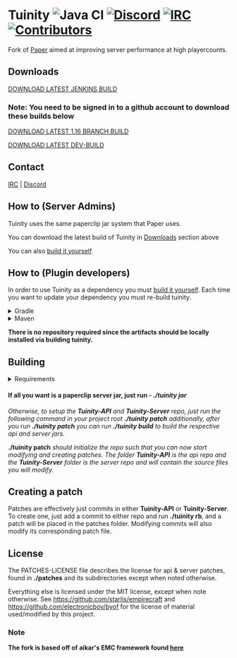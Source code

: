 Tuinity ![Java CI](https://github.com/Spottedleaf/Tuinity/workflows/Java%20CI/badge.svg)
[![Discord](https://img.shields.io/discord/186794372468178944.svg?color=blue&label=Discord&logo=discord)](https://discord.gg/CgDPu27)
[![IRC](https://img.shields.io/discord/186794372468178944.svg?color=yellow&label=IRC&logo=mlg)](http://irc.spi.gt/iris/?channels=tuinity)
[![Contributors](https://img.shields.io/github/contributors/SpottedLeaf/Tuinity.svg)](https://github.com/SpottedLeaf/Tuinity/graphs/Contributors)
==

Fork of [Paper](https://github.com/PaperMC/Paper) aimed at improving server performance at high playercounts.

## Downloads
[DOWNLOAD LATEST JENKINS BUILD](https://ci.codemc.io/job/Spottedleaf/job/Tuinity/lastSuccessfulBuild/artifact/tuinity-paperclip.jar)

### Note: You need to be signed in to a github account to download these builds below

[DOWNLOAD LATEST 1.16 BRANCH BUILD](https://github.com/Spottedleaf/Tuinity/actions?query=branch%3Aver%2F1.16++)

[DOWNLOAD LATEST DEV-BUILD](https://github.com/Spottedleaf/Tuinity/actions?query=branch%3Adev)

## Contact
[IRC](http://irc.spi.gt/iris/?channels=tuinity) | [Discord](https://discord.gg/CgDPu27)

## How to (Server Admins)
Tuinity uses the same paperclip jar system that Paper uses.

You can download the latest build of Tuinity in [Downloads](https://github.com/tofikarz/Tuinity/tree/readme#downloads) section above

You can also [build it yourself](https://github.com/Spottedleaf/Tuinity#building)

## How to (Plugin developers)
In order to use Tuinity as a dependency you must [build it yourself](https://github.com/Spottedleaf/Tuinity#building).
Each time you want to update your dependency you must re-build tuinity.

<details><summary>Gradle</summary>
<p>
 
 * Artifact Information - Tuinity-API

```groovy
dependencies {
    compileOnly "com.tuinity:tuinity-api:1.16.1-R0.1-SNAPSHOT"
}
 ```
* Artifact Information - Tuinity-Server
```groovy
dependencies {
    compileOnly "com.tuinity:tuinity:1.16.1-R0.1-SNAPSHOT" 
}
```

</p>
</details>

<details><summary>Maven</summary>
<p>
    
* Artifact Information - Tuinity-API

```xml
<dependency>
    <groupId>com.tuinity</groupId>
    <artifactId>tuinity-api</artifactId>
    <version>1.16.1-R0.1-SNAPSHOT</version>
    <scope>provided</scope>
</dependency>
```

* Artifact Information - Tuinity-Server

```xml
<dependency>
    <groupId>com.tuinity</groupId>
    <artifactId>tuinity</artifactId>
    <version>1.16.1-R0.1-SNAPSHOT</version>
    <scope>provided</scope>
</dependency>
```

</p>
</details>

**There is no repository required since the artifacts should be locally installed
via building tuinity.**

## Building

<details><summary>Requirements</summary>
<p>

- You need **GIT** installed, with a configured user name and email. On windows you need to run from git bash.

- You need **MAVEN** installed

- You need **JDK 8+** installed to compile (and **JRE 8+** to run)

- Anything else that **[Paper](https://github.com/PaperMC/Paper)** requires to build
 
</p>
</details>



 #### If all you want is a paperclip server jar, just run -   ***./tuinity jar***



*Otherwise, to setup the **Tuinity-API** and **Tuinity-Server** repo, just run the following command
in your project root **./tuinity patch** additionally, after you run **./tuinity patch** you can run **./tuinity build** to build the 
respective api and server jars.*


**./tuinity patch** *should initialize the repo such that you can now start modifying and creating
 patches. The folder **Tuinity-API** is the api repo and the **Tuinity-Server** folder
 is the server repo and will contain the source files you will modify.*


## Creating a patch

Patches are effectively just commits in either **Tuinity-API** or **Tuinity-Server**.
To create one, just add a commit to either repo and run **./tuinity rb**, and a
patch will be placed in the patches folder. Modifying commits will also modify its
corresponding patch file.

## License

The PATCHES-LICENSE file describes the license for api & server patches,
found in **./patches** and its subdirectories except when noted otherwise.

Everything else is licensed under the MIT license, except when note otherwise.
See https://github.com/starlis/empirecraft and https://github.com/electronicboy/byof
for the license of material used/modified by this project.

### Note


**The fork is based off of aikar's EMC framework found [here](https://github.com/starlis/empirecraft)**
